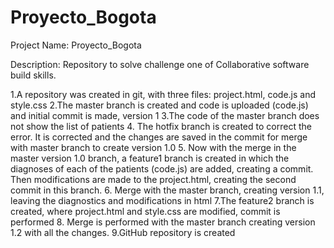 # Proyecto_Bogota

Project Name: Proyecto_Bogota

Description: Repository to solve challenge one of Collaborative software build skills.

1.A repository was created in git, with three files: project.html, code.js and style.css
2.The master branch is created and code is uploaded (code.js) and initial commit is made, version 1
3.The code of the master branch does not show the list of patients
4. The hotfix branch is created to correct the error. It is corrected and the changes are saved in the commit for merge with master branch to create version 1.0
5. Now with the merge in the master version 1.0 branch, a feature1 branch is created in which the diagnoses of each of the patients (code.js) are added, creating a commit. Then modifications are made to the project.html, creating the second commit in this branch.
6. Merge with the master branch, creating version 1.1, leaving the diagnostics and modifications in html
7.The feature2 branch is created, where project.html and style.css are modified, commit is performed
8. Merge is performed with the master branch creating version 1.2 with all the changes.
9.GitHub repository is created



